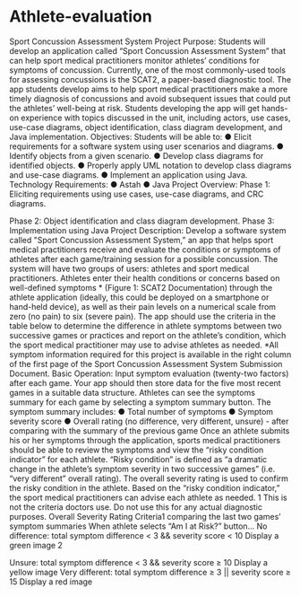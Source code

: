 # Athlete-evaluation


Sport Concussion Assessment System Project
Purpose:
Students will develop an application called “Sport Concussion Assessment System” that can help sport medical practitioners monitor athletes’ conditions for symptoms of concussion. Currently, one of the most commonly-used tools for assessing concussions is the SCAT2, a paper-based diagnostic tool. The app students develop aims to help sport medical practitioners make a more timely diagnosis of concussions and avoid subsequent issues that could put the athletes’ well-being at risk. Students developing the app will get hands-on experience with topics discussed in the unit, including actors, use cases, use-case diagrams, object identification, class diagram development, and Java implementation.
Objectives:
Students will be able to:
● Elicit requirements for a software system using user scenarios and diagrams.
● Identify objects from a given scenario.
● Develop class diagrams for identified objects.
● Properly apply UML notation to develop class diagrams and use-case diagrams.
● Implement an application using Java.
Technology Requirements:
● Astah ● Java
Project Overview:
Phase 1: Eliciting requirements using use cases, use-case diagrams, and CRC diagrams.
 
 Phase 2: Object identification and class diagram development. Phase 3: Implementation using Java
Project Description:
Develop a software system called "Sport Concussion Assessment System,” an app that helps sport medical practitioners receive and evaluate the conditions or symptoms of athletes after each game/training session for a possible concussion.
The system will have two groups of users: athletes and sport medical practitioners.
Athletes enter their health conditions or concerns based on well-defined symptoms * (Figure 1: SCAT2 Documentation) through the athlete application (ideally, this could be deployed on a smartphone or hand-held device), as well as their pain levels on a numerical scale from zero (no pain) to six (severe pain). The app should use the criteria in the table below to determine the difference in athlete symptoms between two successive games or practices and report on the athlete’s condition, which the sport medical practitioner may use to advise athletes as needed.
*All symptom information required for this project is available in the right column of the first page of the Sport Concussion Assessment System Submission Document.
Basic Operation: Input symptom evaluation (twenty-two factors) after each game. Your app should then store data for the five most recent games in a suitable data structure. Athletes can see the symptoms summary for each game by selecting a symptom summary button. The symptom summary includes:
● Total number of symptoms
● Symptom severity score
● Overall rating (no difference, very different, unsure) - after comparing with the summary
of the previous game
Once an athlete submits his or her symptoms through the application, sports medical practitioners should be able to review the symptoms and view the “risky condition indicator” for each athlete. “Risky condition” is defined as “a dramatic change in the athlete’s symptom severity in two successive games” (i.e. “very different” overall rating). The overall severity rating is used to confirm the risky condition in the athlete. Based on the “risky condition indicator,” the sport medical practitioners can advise each athlete as needed.
1 This is not the criteria doctors use. Do not use this for any actual diagnostic purposes.
   Overall Severity Rating
Criteria1 comparing the last two games’ symptom summaries
When athlete selects “Am I at Risk?” button...
No difference:
total symptom difference < 3 && severity score < 10
Display a green image
 2

Unsure:
total symptom difference < 3 && severity score ≥ 10
Display a yellow image
Very different:
total symptom difference ≥ 3 || severity score ≥ 15
Display a red image

